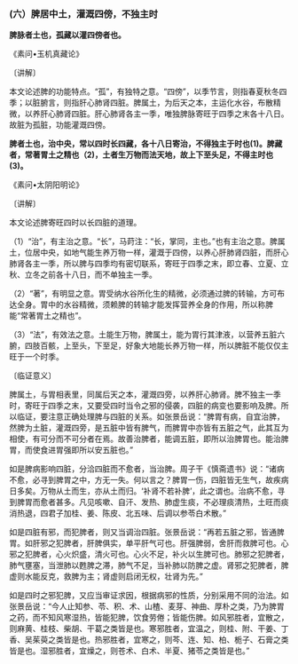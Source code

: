 ### (六）脾居中土，灌溉四傍，不独主时

**脾脉者土也，孤藏以灌四傍者也。**

​《素问•玉机真藏论》

〔讲解〕

本文论述脾的功能特点。“孤”，有独特之意。“四傍”，以季节言，则指春夏秋冬四季；以脏腑言，则指肝心肺肾四脏。脾属土，为后天之本，主运化水谷，布散精微，以养肝心肺肾四脏。肝心肺肾各主一季，唯独脾脉寄旺于四季之末各十八日。故脏为孤脏，功能灌溉四傍。

**脾者土也，治中央，常以四时长四藏，各十八日寄治，不得独主于时也(1)。脾藏者，常著胃土之精也（2)，土者生万物而法天地，故上下至头足，不得主时也(3)。**

​《素问•太阴阳明论》

〔讲解〕

本文论述脾寄旺四时以长四脏的道理。

（1）“治”，有主治之意。“长”，马莳注：“长，掌同，主也。”也有主治之意。脾属土，位居中央，如地气能生养万物一样，灌溉于四傍，以养心肝肺肾四脏，而肝心肺肾各主一季，所以脾与四季均有密切联系，寄旺于四季之末，即立春、立夏、立秋、立冬之前各十八日，而不单独主一季。

（2）“著”，有明显之意。胃受纳水谷所化生的精微，必须通过脾的转输，方可布达全身。胃中的水谷精微，须赖脾的转输才能发挥营养全身的作用，所以称脾能“常著胃土之精也”。

（3）“法”，有效法之意。土能生万物，脾属土，能为胃行其津液，以营养五脏六腑，四肢百骸，上至头，下至足，好象大地能长养万物一样，所以脾脏不能仅仅主旺于一个时季。

〔临证意义〕

脾属土，与胃相表里，同属后天之本，灌溉四旁，以养肝心肺肾。脾不独主一季时，寄旺于四季之末，又要受四时当令之邪的侵袭，四脏的病变也要影响及脾。所以临证，要注意正确处理脾与四脏的关系。如张景岳说：“脾胃有病，自宜治脾，然脾为土脏，灌溉四旁，是五脏中皆有脾气，而脾胃中亦皆有五脏之气，此其互为相使，有可分而不可分者在焉。故善治脾者，能调五脏，即所以治脾胃也。能治脾胃，而使食进胃强即所以安五脏也。”

如是脾病影响四脏，分洽四脏而不愈者，当治脾。周子干《慎斋遗书》说：“诸病不愈，必寻到脾胃之中，方无一失。何以言之？脾胃一伤，四脏皆无生气，故疾病日多矣。万物从土而生，亦从土而归。‘补肾不若补脾’，此之谓也。治病不愈，寻到脾胃而愈者甚多。凡见咳嗽、自汗、发热、肺虚生痰，不必理痰清热，土旺而痰消热退，四君子加桂、姜、陈皮、北五味、后调以参苓白术散。”

如是四脏有邪，而犯脾者，则又当调治四脏。张景岳说：“再若五脏之邪，皆通脾胃。如肝邪之犯脾者，肝脾俱实，单平肝气可也。肝强脾弱，舍肝而救脾可也。心邪之犯脾者，心火炽盛，清火可也。心火不足，补火以生脾可也。肺邪之犯脾者，肺气壅塞，当泄肺以甦脾之滞，肺气不足，当补肺以防脾之虚。肾邪之犯脾者，脾虚则水能反克，救脾为主；肾虚则启闭无权，壮肾为先。”

如是四时之邪犯脾，又应当审证求因，根据病邪的性质，分别采用不同的治法。如张景岳说：“今人止知参、苓、积、术、山楂、麦芽、神曲、厚朴之类，乃为脾胃之药，而不知风寒湿热，皆能犯脾，饮食劳倦；皆能伤脾。如风邪胜者，宜散之，则麻黄、桂枝、柴胡、干葛之类皆是也。寒邪胜者，宜温之，则桂、附、干姜、丁香、吴茱萸之类皆是也。热邪胜者，宜寒之，则芩、连、知、柏、栀子、石膏之类皆是也。湿邪胜者，宜燥之，则苍术、白术、半夏、猪苓之类皆是也。”

